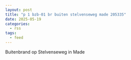 ```yaml
---
layout: post
title: "p 1 bzb-01 br buiten stelvenseweg made 205335"
date: 2025-05-19
categories: 
  - rss
tags: 
  - feed
---
```


Buitenbrand op Stelvenseweg in Made
